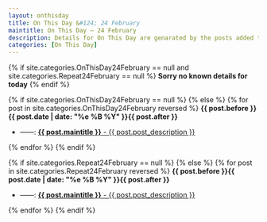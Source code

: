 ```yaml
---
layout: onthisday
title: On This Day &#124; 24 February
maintitle: On This Day — 24 February
description: Details for On This Day are genarated by the posts added to the website so the content is subject to changes/updates over time.
categories: [On This Day]
---
```


{% if site.categories.OnThisDay24February == null and site.categories.Repeat24February == null %}
<strong>Sorry no known details for today</strong>
{% endif %}

{% if site.categories.OnThisDay24February == null %}
{% else %}
{% for post in site.categories.OnThisDay24February reversed %}
<strong>{{ post.before }}{{ post.date | date: "%e %B %Y" }}{{ post.after }}</strong>
<ul>
<li> ——: <a href="{{ post.url }}"><strong>{{ post.maintitle }}</strong> - {{ post.post_description }}</a></li>
</ul>
{% endfor %}
{% endif %}

{% if site.categories.Repeat24February == null %}
{% else %}
{% for post in site.categories.Repeat24February reversed %}
<strong>{{ post.before }}{{ post.date | date: "%e %B %Y" }}{{ post.after }}</strong>
<ul>
<li> ——: <a href="{{ post.url }}"><strong>{{ post.maintitle }}</strong> - {{ post.post_description }}</a></li>
</ul>
{% endfor %}
{% endif %}
